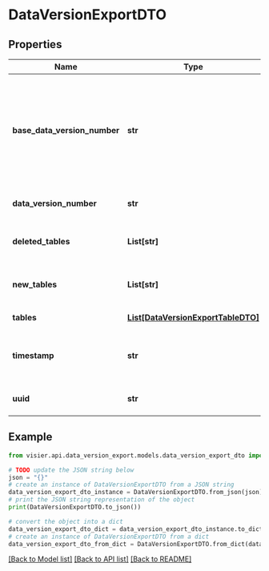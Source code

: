 # DataVersionExportDTO


## Properties

Name | Type | Description | Notes
------------ | ------------- | ------------- | -------------
**base_data_version_number** | **str** | The baseline data version number for which the export was generated. If specified, the export is a delta of the differences between &#x60;dateVersionNumber&#x60; and &#x60;baseDataVersionNumber&#x60;. If empty, a full export is generated for &#x60;dataVersionNumber&#x60;. | [optional] 
**data_version_number** | **str** | The data version number for which the export was generated. | [optional] 
**deleted_tables** | **List[str]** | Tables that do not exist in &#x60;dataVersionNumber&#x60; but did exist in &#x60;baseDataVersionNumber&#x60;. | [optional] 
**new_tables** | **List[str]** | Tables that exist in &#x60;dataVersionNumber&#x60; but did not exist in &#x60;baseDataVersionNumber&#x60;. | [optional] 
**tables** | [**List[DataVersionExportTableDTO]**](DataVersionExportTableDTO.md) | Information about the tables in the export. | [optional] 
**timestamp** | **str** | The date that the data version export was generated, in milliseconds since 1970-01-01T00:00:00Z. | [optional] 
**uuid** | **str** | The unique identifier of the data version export. Must be a valid UUID. | [optional] 

## Example

```python
from visier.api.data_version_export.models.data_version_export_dto import DataVersionExportDTO

# TODO update the JSON string below
json = "{}"
# create an instance of DataVersionExportDTO from a JSON string
data_version_export_dto_instance = DataVersionExportDTO.from_json(json)
# print the JSON string representation of the object
print(DataVersionExportDTO.to_json())

# convert the object into a dict
data_version_export_dto_dict = data_version_export_dto_instance.to_dict()
# create an instance of DataVersionExportDTO from a dict
data_version_export_dto_from_dict = DataVersionExportDTO.from_dict(data_version_export_dto_dict)
```
[[Back to Model list]](../README.md#documentation-for-models) [[Back to API list]](../README.md#documentation-for-api-endpoints) [[Back to README]](../README.md)


